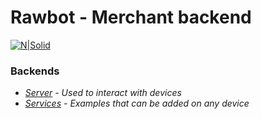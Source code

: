 # Rawbot - Merchant backend

[![N|Solid](http://rawbot.org/img/rawbot_logo_colored.png)](http://rawbot.org)

### Backends
- <em>[Server] - Used to interact with devices</em>
- <em>[Services] - Examples that can be added on any device</em>

[Server]: <https://github.com/rawbotcoin/merchant/tree/master/server>
[Services]: <https://github.com/rawbotcoin/merchant/tree/master/services>